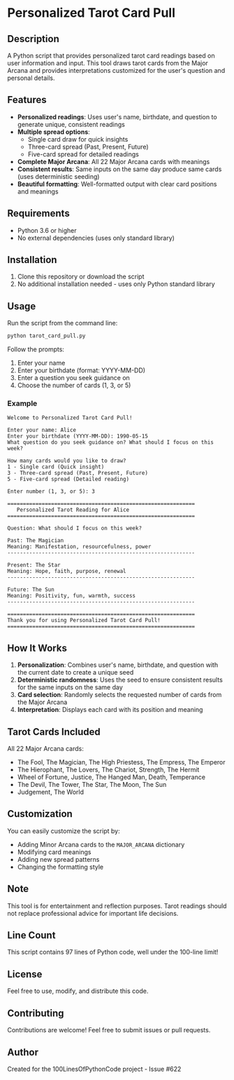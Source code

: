 # Personalized Tarot Card Pull

## Description
A Python script that provides personalized tarot card readings based on user information and input. This tool draws tarot cards from the Major Arcana and provides interpretations customized for the user's question and personal details.

## Features
- **Personalized readings**: Uses user's name, birthdate, and question to generate unique, consistent readings
- **Multiple spread options**:
  - Single card draw for quick insights
  - Three-card spread (Past, Present, Future)
  - Five-card spread for detailed readings
- **Complete Major Arcana**: All 22 Major Arcana cards with meanings
- **Consistent results**: Same inputs on the same day produce same cards (uses deterministic seeding)
- **Beautiful formatting**: Well-formatted output with clear card positions and meanings

## Requirements
- Python 3.6 or higher
- No external dependencies (uses only standard library)

## Installation
1. Clone this repository or download the script
2. No additional installation needed - uses only Python standard library

## Usage
Run the script from the command line:
```bash
python tarot_card_pull.py
```

Follow the prompts:
1. Enter your name
2. Enter your birthdate (format: YYYY-MM-DD)
3. Enter a question you seek guidance on
4. Choose the number of cards (1, 3, or 5)

### Example
```
Welcome to Personalized Tarot Card Pull!

Enter your name: Alice
Enter your birthdate (YYYY-MM-DD): 1990-05-15
What question do you seek guidance on? What should I focus on this week?

How many cards would you like to draw?
1 - Single card (Quick insight)
3 - Three-card spread (Past, Present, Future)
5 - Five-card spread (Detailed reading)

Enter number (1, 3, or 5): 3

============================================================
   Personalized Tarot Reading for Alice
============================================================

Question: What should I focus on this week?

Past: The Magician
Meaning: Manifestation, resourcefulness, power
------------------------------------------------------------

Present: The Star
Meaning: Hope, faith, purpose, renewal
------------------------------------------------------------

Future: The Sun
Meaning: Positivity, fun, warmth, success
------------------------------------------------------------

============================================================
Thank you for using Personalized Tarot Card Pull!
============================================================
```

## How It Works
1. **Personalization**: Combines user's name, birthdate, and question with the current date to create a unique seed
2. **Deterministic randomness**: Uses the seed to ensure consistent results for the same inputs on the same day
3. **Card selection**: Randomly selects the requested number of cards from the Major Arcana
4. **Interpretation**: Displays each card with its position and meaning

## Tarot Cards Included
All 22 Major Arcana cards:
- The Fool, The Magician, The High Priestess, The Empress, The Emperor
- The Hierophant, The Lovers, The Chariot, Strength, The Hermit
- Wheel of Fortune, Justice, The Hanged Man, Death, Temperance
- The Devil, The Tower, The Star, The Moon, The Sun
- Judgement, The World

## Customization
You can easily customize the script by:
- Adding Minor Arcana cards to the `MAJOR_ARCANA` dictionary
- Modifying card meanings
- Adding new spread patterns
- Changing the formatting style

## Note
This tool is for entertainment and reflection purposes. Tarot readings should not replace professional advice for important life decisions.

## Line Count
This script contains 97 lines of Python code, well under the 100-line limit!

## License
Feel free to use, modify, and distribute this code.

## Contributing
Contributions are welcome! Feel free to submit issues or pull requests.

## Author
Created for the 100LinesOfPythonCode project - Issue #622
